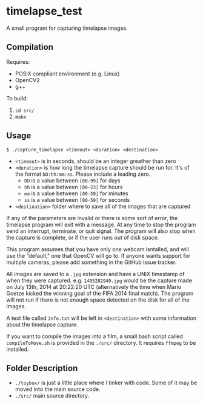 timelapse_test
==============

A small program for capturing timelapse images.


Compilation
-----------
Requires:
 * POSIX compliant environment (e.g. Linux)
 * OpenCV2
 * g++

To build:
 1. `cd src/`
 2. `make`

Usage
-----
`$ ./capture_timelapse <timeout> <duration> <destination>`

 * `<timeout>` is in seconds, should be an integer greather than zero
 * `<duration>` is how long the timelapse capture should be run for.  It's of
   the format `DD:hh:mm:ss`.  Please include a leading zero.
    * `DD` is a value between `[00-99]` for days
	* `hh` is a value between `[00-23]` for hours
	* `mm` is a value between `[00-59]` for minutes
	* `ss` is a value between `[00-59]` for seconds
 * `<destination>` folder where to save all of the images that are captured

If any of the parameters are invalid or there is some sort of error, the
timelapse program will exit with a message.  At any time to stop the program
send an interrupt, terminate, or quit signal.  The program will also stop when
the capture is complete, or if the user runs out of disk space.

This program assumes that you have only one webcam isntalled, and will use the
"default," one that OpenCV will go to.  If anyone wants support for multiple
cameras, please add something in the GitHub issue tracker.

All images are saved to a `.jpg` extension and have a UNIX timestamp of when
they were captured.  e.g. `1405282940.jpg` would be the capture made on July
13th, 2014 at 20:22:20 UTC (alternatively the time when Mario Goetze kicked the
winning goal of the FIFA 2014 final match). The program will not run if there
is not enough space detected on the disk for all of the images.

A text file called `info.txt` will be left in `<destination>` with some
information about the timelapse capture.

If you want to compile the images into a film, a small bash script called
`compileToMove.sh` is provided in the `./src/` directory.  It requires `ffmpeg`
to be installed. 

Folder Description
------------------
 * `./toybox/` is just a little place where I tinker with code.  Some of it may
   be moved into the main source code.
 * `./src/` main source directory.
